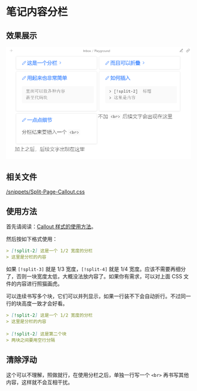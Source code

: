 # 笔记内容分栏

## 效果展示

![Split-Page-Callout](../images/Split-Page-Callout.png)

## 相关文件

[/snippets/Split-Page-Callout.css](../../snippets/Split-Page-Callout.css)

## 使用方法

首先请阅读：[Callout 样式的使用方法](../Usages/How-to-Use-Callout.md)。

然后按如下格式使用：

```markdown
> [!split-2] 这是一个 1/2 宽度的分栏
> 这里是分栏的内容
```

如果 `[!split-3]` 就是 1/3 宽度，`[!split-4]` 就是 1/4 宽度。应该不需要再细分了，否则一块宽度太低，大概没法放内容了。如果你有需求，可以对上面 CSS 文件的内容进行照猫画虎。

可以连续书写多个块，它们可以并列显示，如果一行装不下会自动折行。不过同一行的块高度一致才会好看。

```markdown
> [!split-2] 这是一个 1/2 宽度的分栏
> 这里是分栏的内容

> [!split-2] 这是第二个块
> 两块之间要用空行分隔
```

## 清除浮动

这个可以不理解，照做就行，在使用分栏之后，单独一行写一个 `<br>` 再书写其他内容，这样就不会互相干扰。